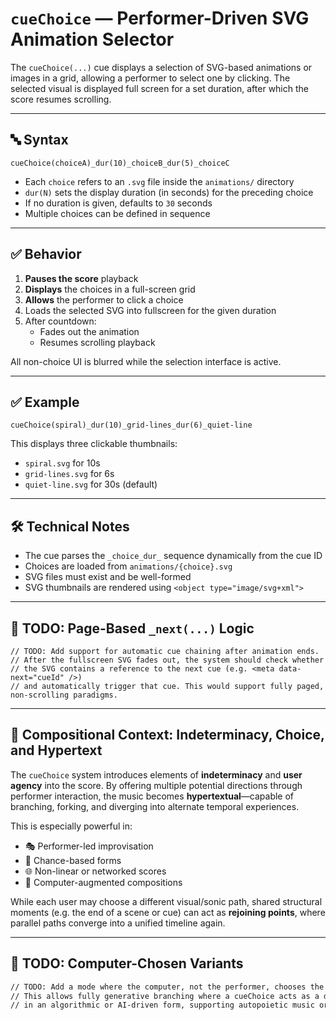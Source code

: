 # `cueChoice` — Performer-Driven SVG Animation Selector

The `cueChoice(...)` cue displays a selection of SVG-based animations or images in a grid, allowing a performer to select one by clicking. The selected visual is displayed full screen for a set duration, after which the score resumes scrolling.

---

## 🔤 Syntax

```
cueChoice(choiceA)_dur(10)_choiceB_dur(5)_choiceC
```

- Each `choice` refers to an `.svg` file inside the `animations/` directory
- `dur(N)` sets the display duration (in seconds) for the preceding choice
- If no duration is given, defaults to `30` seconds
- Multiple choices can be defined in sequence

---

## ✅ Behavior

1. **Pauses the score** playback
2. **Displays** the choices in a full-screen grid
3. **Allows** the performer to click a choice
4. Loads the selected SVG into fullscreen for the given duration
5. After countdown:
   - Fades out the animation
   - Resumes scrolling playback

All non-choice UI is blurred while the selection interface is active.

---

## ✅ Example

```
cueChoice(spiral)_dur(10)_grid-lines_dur(6)_quiet-line
```

This displays three clickable thumbnails:

- `spiral.svg` for 10s
- `grid-lines.svg` for 6s
- `quiet-line.svg` for 30s (default)

---

## 🛠️ Technical Notes

- The cue parses the `_choice_dur_` sequence dynamically from the cue ID
- Choices are loaded from `animations/{choice}.svg`
- SVG files must exist and be well-formed
- SVG thumbnails are rendered using `<object type="image/svg+xml">`

---

## 🚧 TODO: Page-Based `_next(...)` Logic

```
// TODO: Add support for automatic cue chaining after animation ends.
// After the fullscreen SVG fades out, the system should check whether
// the SVG contains a reference to the next cue (e.g. <meta data-next="cueId" />)
// and automatically trigger that cue. This would support fully paged, non-scrolling paradigms.
```

---

## 🎼 Compositional Context: Indeterminacy, Choice, and Hypertext

The `cueChoice` system introduces elements of **indeterminacy** and **user agency** into the score. By offering multiple potential directions through performer interaction, the music becomes **hypertextual**—capable of branching, forking, and diverging into alternate temporal experiences.

This is especially powerful in:

- 🎭 Performer-led improvisation
- 🎲 Chance-based forms
- 🌐 Non-linear or networked scores
- 🤖 Computer-augmented compositions

While each user may choose a different visual/sonic path, shared structural moments (e.g. the end of a scene or cue) can act as **rejoining points**, where parallel paths converge into a unified timeline again.

---

## 🚧 TODO: Computer-Chosen Variants

```txt
// TODO: Add a mode where the computer, not the performer, chooses the animation.
// This allows fully generative branching where a cueChoice acts as a decision point
// in an algorithmic or AI-driven form, supporting autopoietic music or score-as-agent design.
```
